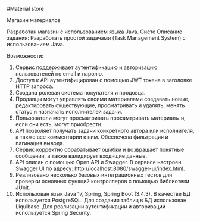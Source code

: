 #Material store

Магазин материалов

Разработан магазин с использованием языка Java. Систе 
Описание задания:
Разработать простой  задачами (Task Management System) с использованием Java.

Возможности:
1. Сервис поддерживает аутентификацию и авторизацию пользователей по email и паролю.
2. Доступ к API аутентифицирован с помощью JWT токена в заголовке HTTP запроса.
3. Создана ролевая система покупателя и продовца.
4. Продавцы могут управлять своими материалами создавать новые, редактировать существующие, просматривать и удалять, менять статус и назначать исполнителей задачи.
5. Пользователи могут просматривать просамтривать материалы и, если они есть, могут приобрести.
6. API позволяет получать задачи конкретного автора или исполнителя, а также все комментарии к ним. Обеспечена фильтрация и пагинация вывода.
7. Сервис корректно обрабатывает ошибки и возвращает понятные сообщения, а также валидирует входящие данные.
9. API описан с помощью Open API и Swagger. В сервисе настроен Swagger UI по адресу: http://localhost:8080/swagger-ui/index.html.
10. Реализовано несколько базовых интеграционных тестов для проверки основных функций контроллеров c помощью библиотеки JUnit.
11. Использован язык Java 17, Spring, Spring Boot (3.4.3). В качестве БД используется PostgreSQL. Для создания таблиц в БД использован Liquibase. 
Для реализации аутентификации и авторизации используется Spring Security.
